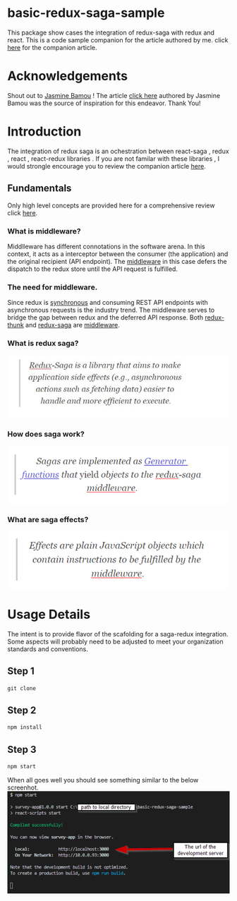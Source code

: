 # basic-redux-saga-sample

This package show cases the integration of redux-saga with redux and react. This is a code sample companion for the article authored by me. click [here]() for the companion article.

# Acknowledgements

Shout out to [Jasmine Bamou](https://medium.com/@jasmine.bamou?source=post_page-----32fd89b4ebab----------------------) ! The article [click here](https://medium.com/snacknation-engineering/how-we-built-a-survey-app-from-scratch-using-reactjs-at-snacknation-1-2-32fd89b4ebab) authored by Jasmine Bamou was the source of inspiration for this endeavor. Thank You!

# Introduction

The integration of redux saga is an ochestration between react-saga , redux , react , react-redux libraries . If you are not familar with these libraries , I would strongle encourage you to review the companion article [here]().

## Fundamentals

Only high level concepts are provided here for a comprehensive review click [here]().

### What is middleware?

Middlleware has different connotations in the software arena. In this context, it acts as a interceptor between the consumer (the application) and the original recipient (API endpoint). The [middleware](https://redux.js.org/advanced/middleware) in this case defers the dispatch to the redux store until the API request is fulfilled.

### The need for middleware.

Since redux is [synchronous](https://redux.js.org/advanced/async-flow) and consuming REST API endpoints with asynchronous requests is the industry trend. The middleware serves to bridge the gap between redux and the deferred API response. Both [redux-thunk](https://github.com/reduxjs/redux-thunk) and [redux-saga](https://github.com/redux-saga/redux-saga) are [middleware](https://redux.js.org/advanced/middleware).

### What is redux saga?

![saga introduction](./read-me-files/Saga-intro.jpg?raw=true "Saga Introduction")

### How does saga work?

![How does saga work](./read-me-files/how-does-saga-work.png?raw=true "How does saga work")

### What are saga effects?

![What is a saga effect](./read-me-files/what-is-saga-effect.png?raw=true "What is a saga effect")

# Usage Details

The intent is to provide flavor of the scafolding for a saga-redux integration. Some aspects will probably need to be adjusted to meet your organization standards and conventions.

## Step 1

```js
git clone
```

## Step 2

```js
npm install
```

## Step 3

```js
npm start
```

When all goes well you should see something similar to the below screenhot.
![npm run screenshot](./read-me-files/npm-start.png?raw=true "What is a saga effect")

